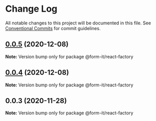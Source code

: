 # Change Log

All notable changes to this project will be documented in this file.
See [Conventional Commits](https://conventionalcommits.org) for commit guidelines.

## [0.0.5](https://github.com/imcuttle/form-it/compare/v0.0.4...v0.0.5) (2020-12-08)

**Note:** Version bump only for package @form-it/react-factory

## [0.0.4](https://github.com/imcuttle/form-it/compare/v0.0.3...v0.0.4) (2020-12-08)

**Note:** Version bump only for package @form-it/react-factory

## 0.0.3 (2020-11-28)

**Note:** Version bump only for package @form-it/react-factory
